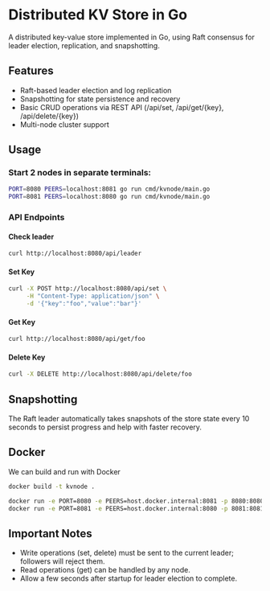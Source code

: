 # Distributed KV Store in Go

A distributed key-value store implemented in Go, using Raft consensus for leader election, replication, and snapshotting.

## Features
* Raft-based leader election and log replication
* Snapshotting for state persistence and recovery
* Basic CRUD operations via REST API (/api/set, /api/get/{key}, /api/delete/{key})
* Multi-node cluster support

## Usage

### Start 2 nodes in separate terminals:
```bash
PORT=8080 PEERS=localhost:8081 go run cmd/kvnode/main.go
PORT=8081 PEERS=localhost:8080 go run cmd/kvnode/main.go
```

### API Endpoints

#### Check leader
```bash
curl http://localhost:8080/api/leader
```

#### Set Key
```bash
curl -X POST http://localhost:8080/api/set \
     -H "Content-Type: application/json" \
     -d '{"key":"foo","value":"bar"}'
```

#### Get Key
```bash
curl http://localhost:8080/api/get/foo
```

#### Delete Key
```bash
curl -X DELETE http://localhost:8080/api/delete/foo
```

## Snapshotting
The Raft leader automatically takes snapshots of the store state every 10 seconds to persist progress and help with faster recovery.

## Docker
We can build and run with Docker
```bash
docker build -t kvnode .

docker run -e PORT=8080 -e PEERS=host.docker.internal:8081 -p 8080:8080 kvnode
docker run -e PORT=8081 -e PEERS=host.docker.internal:8080 -p 8081:8081 kvnode
```

## Important Notes
* Write operations (set, delete) must be sent to the current leader; followers will reject them.
* Read operations (get) can be handled by any node.
* Allow a few seconds after startup for leader election to complete.